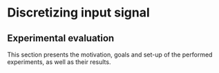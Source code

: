 # Discretizing input signal


## Experimental evaluation
This section presents the motivation, goals and set-up of the performed experiments, as well as their results.